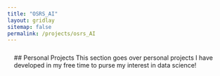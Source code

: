 ```yaml
---
title: "OSRS_AI"
layout: gridlay
sitemap: false
permalink: /projects/osrs_AI
---
```


<style>
.jumbotron{
    padding:3%;
    padding-bottom:10px;
    padding-top:10px;
    margin-top:10px;
    margin-bottom:30px;
}
</style>

<div class="jumbotron">
## Personal Projects
This section goes over personal projects I have developed in my free time to purse my interest in data science!
<div>

